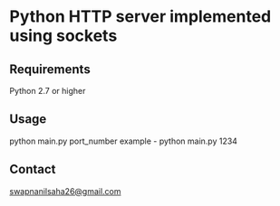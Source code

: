 Python HTTP server implemented using sockets
============================================

Requirements
------------
Python 2.7 or higher

Usage
-----
python main.py port_number
example - python main.py 1234

Contact
-------
swapnanilsaha26@gmail.com